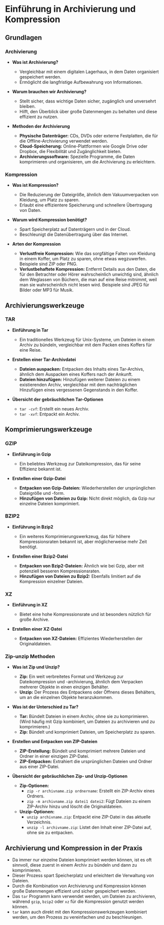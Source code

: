 # Einführung in Archivierung und Kompression

## Grundlagen

### Archivierung

- **Was ist Archivierung?**
  - Vergleichbar mit einem digitalen Lagerhaus, in dem Daten organisiert gespeichert werden.
  - Ermöglicht die langfristige Aufbewahrung von Informationen.

- **Warum brauchen wir Archivierung?**
  - Stellt sicher, dass wichtige Daten sicher, zugänglich und unversehrt bleiben.
  - Hilft, den Überblick über große Datenmengen zu behalten und diese effizient zu nutzen.

- **Methoden der Archivierung**
  - **Physische Datenträger:** CDs, DVDs oder externe Festplatten, die für die Offline-Archivierung verwendet werden.
  - **Cloud-Speicherung:** Online-Plattformen wie Google Drive oder Dropbox, die Flexibilität und Zugänglichkeit bieten.
  - **Archivierungssoftware:** Spezielle Programme, die Daten komprimieren und organisieren, um die Archivierung zu erleichtern.

### Kompression

- **Was ist Kompression?**
  - Die Reduzierung der Dateigröße, ähnlich dem Vakuumverpacken von Kleidung, um Platz zu sparen.
  - Erlaubt eine effizientere Speicherung und schnellere Übertragung von Daten.

- **Warum wird Kompression benötigt?**
  - Spart Speicherplatz auf Datenträgern und in der Cloud.
  - Beschleunigt die Datenübertragung über das Internet.

- **Arten der Kompression**
  - **Verlustfreie Kompression:** Wie das sorgfältige Falten von Kleidung in einem Koffer, um Platz zu sparen, ohne etwas wegzuwerfen. Beispiele sind ZIP oder PNG.
  - **Verlustbehaftete Kompression:** Entfernt Details aus den Daten, die für den Betrachter oder Hörer wahrscheinlich unwichtig sind, ähnlich dem Weglassen von Büchern, die man auf eine Reise mitnimmt, weil man sie wahrscheinlich nicht lesen wird. Beispiele sind JPEG für Bilder oder MP3 für Musik.

## Archivierungswerkzeuge

### TAR

- **Einführung in Tar**
  - Ein traditionelles Werkzeug für Unix-Systeme, um Dateien in einem Archiv zu bündeln, vergleichbar mit dem Packen eines Koffers für eine Reise.

- **Erstellen einer Tar-Archivdatei**
  - **Dateien auspacken:** Entpacken des Inhalts eines Tar-Archivs, ähnlich dem Auspacken eines Koffers nach der Ankunft.
  - **Dateien hinzufügen:** Hinzufügen weiterer Dateien zu einem existierenden Archiv, vergleichbar mit dem nachträglichen Hinzufügen eines vergessenen Gegenstands in den Koffer.

- **Übersicht der gebräuchlichen Tar-Optionen**
  - `tar -cvf`: Erstellt ein neues Archiv.
  - `tar -xvf`: Entpackt ein Archiv.

## Komprimierungswerkzeuge

### GZIP

- **Einführung in Gzip**
  - Ein beliebtes Werkzeug zur Dateikompression, das für seine Effizienz bekannt ist.

- **Erstellen einer Gzip-Datei**
  - **Entpacken von Gzip-Dateien:** Wiederherstellen der ursprünglichen Dateigröße und -form.
  - **Hinzufügen von Dateien zu Gzip:** Nicht direkt möglich, da Gzip nur einzelne Dateien komprimiert.

### BZIP2

- **Einführung in Bzip2**
  - Ein weiteres Komprimierungswerkzeug, das für höhere Kompressionsraten bekannt ist, aber möglicherweise mehr Zeit benötigt.

- **Erstellen einer Bzip2-Datei**
  - **Entpacken von Bzip2-Dateien:** Ähnlich wie bei Gzip, aber mit potenziell besseren Kompressionsraten.
  - **Hinzufügen von Dateien zu Bzip2:** Ebenfalls limitiert auf die Kompression einzelner Dateien.

### XZ

- **Einführung in XZ**
  - Bietet eine hohe Kompressionsrate und ist besonders nützlich für große Archive.

- **Erstellen einer XZ-Datei**
  - **Entpacken von XZ-Dateien:** Effizientes Wiederherstellen der Originaldateien.

### Zip-unzip Methoden

- **Was ist Zip und Unzip?**
  - **Zip:** Ein weit verbreitetes Format und Werkzeug zur Dateikompression und -archivierung, ähnlich dem Verpacken mehrerer Objekte in einen einzigen Behälter.
  - **Unzip:** Der Prozess des Entpackens oder Öffnens dieses Behälters, um an die einzelnen Objekte heranzukommen.

- **Was ist der Unterschied zu Tar?**
  - **Tar:** Bündelt Dateien in einem Archiv, ohne sie zu komprimieren. (Wird häufig mit Gzip kombiniert, um Dateien zu archivieren und zu komprimieren.)
  - **Zip:** Bündelt und komprimiert Dateien, um Speicherplatz zu sparen.

- **Erstellen und Entpacken von ZIP-Dateien**
  - **ZIP-Erstellung:** Bündelt und komprimiert mehrere Dateien und Ordner in einer einzigen ZIP-Datei.
  - **ZIP-Entpacken:** Extrahiert die ursprünglichen Dateien und Ordner aus einer ZIP-Datei.

- **Übersicht der gebräuchlichen Zip- und Unzip-Optionen**
  - **Zip-Optionen:**
    - `zip -r archivname.zip ordnername`: Erstellt ein ZIP-Archiv eines Ordners.
    - `zip -m archivname.zip datei1 datei2`: Fügt Dateien zu einem ZIP-Archiv hinzu und löscht die Originaldateien.
  - **Unzip-Optionen:**
    - `unzip archivname.zip`: Entpackt eine ZIP-Datei in das aktuelle Verzeichnis.
    - `unzip -l archivname.zip`: Listet den Inhalt einer ZIP-Datei auf, ohne sie zu entpacken.

## Archivierung und Kompression in der Praxis

- Da immer nur einzelne Dateien komprimiert werden können, ist es oft sinnvoll, diese zuerst in einem Archiv zu bündeln und dann zu komprimieren.
- Dieser Prozess spart Speicherplatz und erleichtert die Verwaltung von Dateien.
- Durch die Kombination von Archivierung und Kompression können große Datenmengen effizient und sicher gespeichert werden.
- Das `tar` Programm kann verwendet werden, um Dateien zu archivieren, während `gzip`, `bzip2` oder `xz` für die Kompression genutzt werden können.
- `tar` kann auch direkt mit den Kompressionswerkzeugen kombiniert werden, um den Prozess zu vereinfachen und zu beschleunigen.
